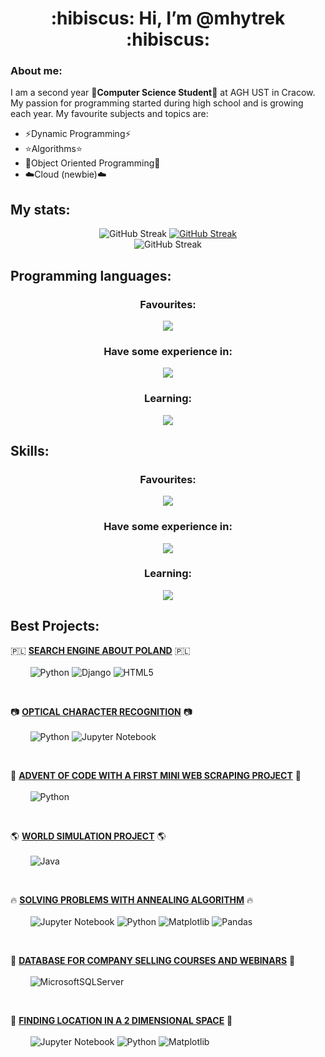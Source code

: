 <h1 align="center"> :hibiscus: Hi, I’m @mhytrek :hibiscus: </h1>

### About me:
I am a second year :hibiscus:**Computer Science Student**:hibiscus: at AGH UST in Cracow. My passion for programming started during high school and is growing each year. My favourite subjects and topics are:
- :zap:Dynamic Programming:zap:
- :star:Algorithms:star:
- :seedling:Object Oriented Programming:seedling:
- :cloud:Cloud (newbie):cloud:

## My stats:
<p align="center">
<img src="https://github-readme-stats.vercel.app/api?username=mhytrek&show_icons=true&theme=dracula" alt="GitHub Streak" /></a>
<a href="https://git.io/streak-stats"><img src="https://streak-stats.demolab.com?user=mhytrek&theme=dracula" alt="GitHub Streak" /></a> <br>
<a><img src="https://github-readme-stats.vercel.app/api/top-langs/?username=mhytrek&hide_progress=true&theme=dracula&hide=jupyter%20notebook,Makefile" alt="GitHub Streak" /></a>
</p>






## **Programming languages:**
<h3 align="center"> Favourites:</h3>
<p align="center">
  <a href="https://skillicons.dev">
    <img src="https://skillicons.dev/icons?i=python,java" />
  </a>
</p>

<h3 align="center"> Have some experience in:</h3>
<p align="center">
  <a href="https://skillicons.dev">
    <img src="https://skillicons.dev/icons?i=c,haskell,r" />
  </a>
</p>

<h3 align="center"> Learning:</h3>

<p align="center">
  <a href="https://skillicons.dev">
    <img src="https://skillicons.dev/icons?i=rust,golang,elixir" />
  </a>
</p>

## **Skills:**
<h3 align="center"> Favourites:</h3>
<p align="center">
  <a href="https://skillicons.dev">
    <img src="https://skillicons.dev/icons?i=git,github,linux" />
  </a>
</p>

<h3 align="center"> Have some experience in:</h3>
<p align="center">
  <a href="https://skillicons.dev">
    <img src="https://skillicons.dev/icons?i=html,css,django,latex" />
  </a>
</p>

<h3 align="center"> Learning:</h3>

<p align="center">
  <a href="https://skillicons.dev">
    <img src="https://skillicons.dev/icons?i=docker" />
  </a>
</p>

## Best Projects:

:poland: **[SEARCH ENGINE ABOUT POLAND](https://github.com/mhytrek/Poogle)** :poland: <br><br>
&nbsp;&nbsp;&nbsp;&nbsp;&nbsp;&nbsp;&nbsp;&nbsp;![Python](https://img.shields.io/badge/python-3670A0?style=for-the-badge&logo=python&logoColor=ffdd54)  ![Django](https://img.shields.io/badge/django-%23092E20.svg?style=for-the-badge&logo=django&logoColor=white)  ![HTML5](https://img.shields.io/badge/html5-%23E34F26.svg?style=for-the-badge&logo=html5&logoColor=white)  

<br>

:camera: **[OPTICAL CHARACTER RECOGNITION](https://github.com/mhytrek/OCR)** :camera: <br><br>
&nbsp;&nbsp;&nbsp;&nbsp;&nbsp;&nbsp;&nbsp;&nbsp;![Python](https://img.shields.io/badge/python-3670A0?style=for-the-badge&logo=python&logoColor=ffdd54)  ![Jupyter Notebook](https://img.shields.io/badge/jupyter-%23FA0F00.svg?style=for-the-badge&logo=jupyter&logoColor=white)  

<br>

:christmas_tree: **[ADVENT OF CODE WITH A FIRST MINI WEB SCRAPING PROJECT](https://github.com/mhytrek/advent_of_code_2023)** :christmas_tree: <br><br>
&nbsp;&nbsp;&nbsp;&nbsp;&nbsp;&nbsp;&nbsp;&nbsp;![Python](https://img.shields.io/badge/python-3670A0?style=for-the-badge&logo=python&logoColor=ffdd54)  

<br>

:earth_americas: **[WORLD SIMULATION PROJECT](https://github.com/mhytrek/Darwin_World)** :earth_americas: <br><br>
&nbsp;&nbsp;&nbsp;&nbsp;&nbsp;&nbsp;&nbsp;&nbsp;![Java](https://img.shields.io/badge/java-%23ED8B00.svg?style=for-the-badge&logo=openjdk&logoColor=white)  

<br>

:fire: **[SOLVING PROBLEMS WITH ANNEALING ALGORITHM](https://github.com/mhytrek/Annealing_algorithm)** :fire:  <br><br>
&nbsp;&nbsp;&nbsp;&nbsp;&nbsp;&nbsp;&nbsp;&nbsp;![Jupyter Notebook](https://img.shields.io/badge/jupyter-%23FA0F00.svg?style=for-the-badge&logo=jupyter&logoColor=white)  ![Python](https://img.shields.io/badge/python-3670A0?style=for-the-badge&logo=python&logoColor=ffdd54)  ![Matplotlib](https://img.shields.io/badge/Matplotlib-%23ffffff.svg?style=for-the-badge&logo=Matplotlib&logoColor=black)  ![Pandas](https://img.shields.io/badge/pandas-%23150458.svg?style=for-the-badge&logo=pandas&logoColor=white)  

<br>

:speech_balloon: **[DATABASE FOR COMPANY SELLING COURSES AND WEBINARS](https://github.com/mhytrek/data_base_project)** :speech_balloon:  <br><br>
&nbsp;&nbsp;&nbsp;&nbsp;&nbsp;&nbsp;&nbsp;&nbsp;![MicrosoftSQLServer](https://img.shields.io/badge/Microsoft%20SQL%20Server-CC2927?style=for-the-badge&logo=microsoft%20sql%20server&logoColor=white)  

<br>

:mag_right: **[FINDING LOCATION IN A 2 DIMENSIONAL SPACE](https://github.com/mhytrek/Geometric_Algorithms_Project)** :mag_right:  <br><br>
&nbsp;&nbsp;&nbsp;&nbsp;&nbsp;&nbsp;&nbsp;&nbsp;![Jupyter Notebook](https://img.shields.io/badge/jupyter-%23FA0F00.svg?style=for-the-badge&logo=jupyter&logoColor=white)  ![Python](https://img.shields.io/badge/python-3670A0?style=for-the-badge&logo=python&logoColor=ffdd54)  ![Matplotlib](https://img.shields.io/badge/Matplotlib-%23ffffff.svg?style=for-the-badge&logo=Matplotlib&logoColor=black)
